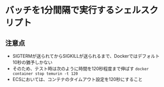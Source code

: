 # バッチを1分間隔で実行するシェルスクリプト

## 注意点

- SIGTERMが送られてからSIGKILLが送られるまで、Dockerではデフォルト10秒の猶予しかない
- そのため、テスト時は次のように時間を120秒程度まで伸ばす `docker container stop temurin -t 120`
- ECSにおいては、コンテナのタイムアウト設定を120秒にすること
